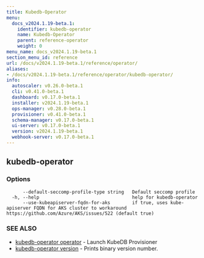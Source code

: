 ```yaml
---
title: Kubedb-Operator
menu:
  docs_v2024.1.19-beta.1:
    identifier: kubedb-operator
    name: Kubedb-Operator
    parent: reference-operator
    weight: 0
menu_name: docs_v2024.1.19-beta.1
section_menu_id: reference
url: /docs/v2024.1.19-beta.1/reference/operator/
aliases:
- /docs/v2024.1.19-beta.1/reference/operator/kubedb-operator/
info:
  autoscaler: v0.26.0-beta.1
  cli: v0.41.0-beta.1
  dashboard: v0.17.0-beta.1
  installer: v2024.1.19-beta.1
  ops-manager: v0.28.0-beta.1
  provisioner: v0.41.0-beta.1
  schema-manager: v0.17.0-beta.1
  ui-server: v0.17.0-beta.1
  version: v2024.1.19-beta.1
  webhook-server: v0.17.0-beta.1
---
```


## kubedb-operator



### Options

```
      --default-seccomp-profile-type string   Default seccomp profile
  -h, --help                                  help for kubedb-operator
      --use-kubeapiserver-fqdn-for-aks        if true, uses kube-apiserver FQDN for AKS cluster to workaround https://github.com/Azure/AKS/issues/522 (default true)
```

### SEE ALSO

* [kubedb-operator operator](/docs/v2024.1.19-beta.1/reference/operator/kubedb-operator_operator)	 - Launch KubeDB Provisioner
* [kubedb-operator version](/docs/v2024.1.19-beta.1/reference/operator/kubedb-operator_version)	 - Prints binary version number.

